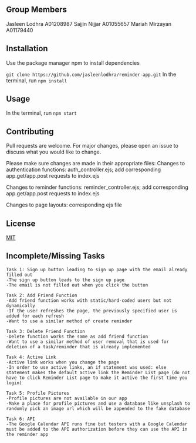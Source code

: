## Group Members
Jasleen Lodhra A01208987
Sajjin Nijjar A01055657
Mariah Mirzayan A01179440

## Installation
Use the package manager npm to install dependencies

```git clone https://github.com/jasleenlodhra/reminder-app.git```
In the terminal, run
 ```npm install```

## Usage
In the terminal, run 
```npm start```

## Contributing
Pull requests are welcome. For major changes, please open an issue to discuss what you would like to change.

Please make sure changes are made in their appropriate files:
Changes to authentication functions: auth_controller.ejs; add corresponding app.get/app.post requests to index.ejs

Changes to reminder functions: reminder_controller.ejs; add corresponding app.get/app.post requests to index.ejs

Changes to page layouts: corresponding ejs file

## License
[MIT](https://choosealicense.com/licenses/mit/)

## Incomplete/Missing Tasks
```
Task 1: Sign up button leading to sign up page with the email already filled out
-The sign up button leads to the sign up page
-The email is not filled out when you click the button

Task 2: Add Friend Function
-Add friend function works with static/hard-coded users but not dynamically
-If the user refreshes the page, the previously specified user is added for each refresh
-Want to use a similar method of create reminder

Task 3: Delete Friend Function
-Delete function works the same as add friend function
-Want to use a similar method of user removal that is used for deletion of a task/reminder that is already implemented

Task 4: Active Link
-Active link works when you change the page
-In order to use active links, an if statement was used: else statement makes the default active link the Reminder List page (do not have to click Reminder List page to make it active the first time you login)

Task 5: Profile Pictures
-Profile pictures are not available in our app
-Make a place for profile pictures and use a database like unsplash to randomly pick an image url which will be appended to the fake database

Task 6: API
-The Google Calendar API runs fine but testers with a Google Calendar must be added to the API authorization before they can use the API in the reminder app
